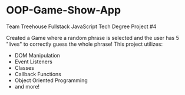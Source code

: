 # OOP-Game-Show-App
 Team Treehouse Fullstack JavaScript Tech Degree Project #4

Created a Game where a random phrase is selected and the user has 5 "lives" to correctly guess the whole phrase!
This project utilizes: 
- DOM Manipulation
- Event Listeners
- Classes
- Callback Functions
- Object Oriented Programming 
- and more!
